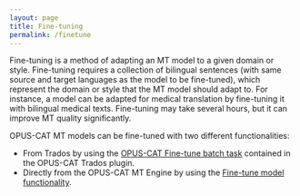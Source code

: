 ```yaml
---
layout: page
title: Fine-tuning
permalink: /finetune
---
```

 
Fine-tuning is a method of adapting an MT model to a given domain or style. Fine-tuning requires a collection of bilingual sentences (with same source and target languages as the model to be fine-tuned), which represent the domain or style that the MT model should adapt to. For instance, a model can be adapted for medical translation by fine-tuning it with bilingual medical texts. Fine-tuning may take several hours, but it can improve MT quality significantly.

OPUS-CAT MT models can be fine-tuned with two different functionalities:
 - From Trados by using the [OPUS-CAT Fine-tune batch task](./tradospluginfinetune) contained in the OPUS-CAT Trados plugin.
 - Directly from the OPUS-CAT MT Engine by using the [Fine-tune model functionality](./enginefinetune).
